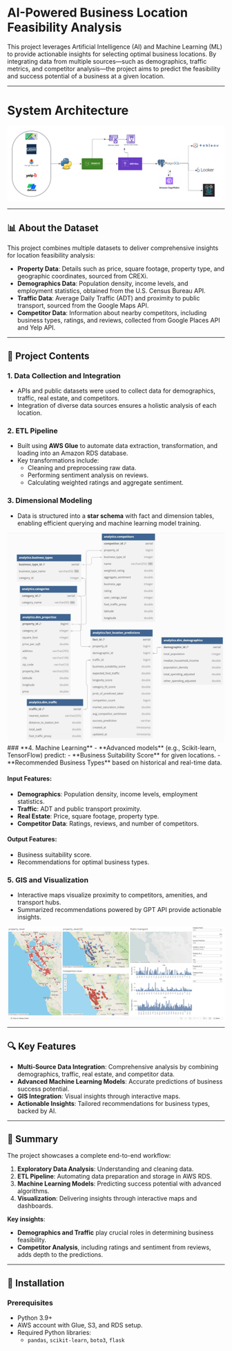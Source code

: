 # **AI-Powered Business Location Feasibility Analysis**

This project leverages Artificial Intelligence (AI) and Machine Learning (ML) to provide actionable insights for selecting optimal business locations. By integrating data from multiple sources—such as demographics, traffic metrics, and competitor analysis—the project aims to predict the feasibility and success potential of a business at a given location.

---
# System Architecture

<img src="architecture diagram.png">

---
## **📊 About the Dataset**

This project combines multiple datasets to deliver comprehensive insights for location feasibility analysis:

- **Property Data**: Details such as price, square footage, property type, and geographic coordinates, sourced from CREXi.
- **Demographics Data**: Population density, income levels, and employment statistics, obtained from the U.S. Census Bureau API.
- **Traffic Data**: Average Daily Traffic (ADT) and proximity to public transport, sourced from the Google Maps API.
- **Competitor Data**: Information about nearby competitors, including business types, ratings, and reviews, collected from Google Places API and Yelp API.

---

## **📄 Project Contents**

### **1. Data Collection and Integration**
- APIs and public datasets were used to collect data for demographics, traffic, real estate, and competitors.
- Integration of diverse data sources ensures a holistic analysis of each location.

### **2. ETL Pipeline**
- Built using **AWS Glue** to automate data extraction, transformation, and loading into an Amazon RDS database.
- Key transformations include:
  - Cleaning and preprocessing raw data.
  - Performing sentiment analysis on reviews.
  - Calculating weighted ratings and aggregate sentiment.

### **3. Dimensional Modeling**
- Data is structured into a **star schema** with fact and dimension tables, enabling efficient querying and machine learning model training.
<img src="erd.jpeg">
### **4. Machine Learning**
- **Advanced models** (e.g., Scikit-learn, TensorFlow) predict:
  - **Business Suitability Score** for given locations.
  - **Recommended Business Types** based on historical and real-time data.

#### **Input Features**:
- **Demographics**: Population density, income levels, employment statistics.
- **Traffic**: ADT and public transport proximity.
- **Real Estate**: Price, square footage, property type.
- **Competitor Data**: Ratings, reviews, and number of competitors.

#### **Output Features**:
- Business suitability score.
- Recommendations for optimal business types.

### **5. GIS and Visualization**
- Interactive maps visualize proximity to competitors, amenities, and transport hubs.
- Summarized recommendations powered by GPT API provide actionable insights.

<img src="dashboard.png">

---

## **🔍 Key Features**
- **Multi-Source Data Integration**: Comprehensive analysis by combining demographics, traffic, real estate, and competitor data.
- **Advanced Machine Learning Models**: Accurate predictions of business success potential.
- **GIS Integration**: Visual insights through interactive maps.
- **Actionable Insights**: Tailored recommendations for business types, backed by AI.

---

## **📌 Summary**

The project showcases a complete end-to-end workflow:
1. **Exploratory Data Analysis**: Understanding and cleaning data.
2. **ETL Pipeline**: Automating data preparation and storage in AWS RDS.
3. **Machine Learning Models**: Predicting success potential with advanced algorithms.
4. **Visualization**: Delivering insights through interactive maps and dashboards.

**Key insights**:
- **Demographics and Traffic** play crucial roles in determining business feasibility.
- **Competitor Analysis**, including ratings and sentiment from reviews, adds depth to the predictions.

---

## **🚀 Installation**

### **Prerequisites**
- Python 3.9+
- AWS account with Glue, S3, and RDS setup.
- Required Python libraries:
  - `pandas`, `scikit-learn`, `boto3`, `flask`


